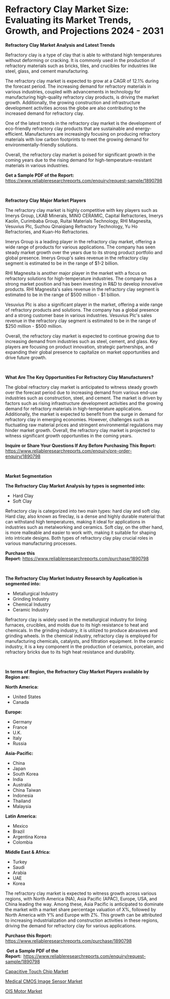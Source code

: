 <p><h1>Refractory Clay Market Size: Evaluating its Market Trends, Growth, and Projections 2024 - 2031</h1></p><p><strong>Refractory Clay Market Analysis and Latest Trends</strong></p>
<p><p>Refractory clay is a type of clay that is able to withstand high temperatures without deforming or cracking. It is commonly used in the production of refractory materials such as bricks, tiles, and crucibles for industries like steel, glass, and cement manufacturing.</p><p>The refractory clay market is expected to grow at a CAGR of 12.1% during the forecast period. The increasing demand for refractory materials in various industries, coupled with advancements in technology for manufacturing high-quality refractory clay products, is driving the market growth. Additionally, the growing construction and infrastructure development activities across the globe are also contributing to the increased demand for refractory clay.</p><p>One of the latest trends in the refractory clay market is the development of eco-friendly refractory clay products that are sustainable and energy-efficient. Manufacturers are increasingly focusing on producing refractory materials with low carbon footprints to meet the growing demand for environmentally-friendly solutions.</p><p>Overall, the refractory clay market is poised for significant growth in the coming years due to the rising demand for high-temperature-resistant materials in various industries.</p></p>
<p><strong>Get a Sample PDF of the Report:&nbsp;</strong> <a href="https://www.reliableresearchreports.com/enquiry/request-sample/1890798">https://www.reliableresearchreports.com/enquiry/request-sample/1890798</a></p>
<p>&nbsp;</p>
<p><strong>Refractory Clay Major Market Players</strong></p>
<p><p>The refractory clay market is highly competitive with key players such as Imerys Group, LKAB Minerals, MINO CERAMIC, Capital Refractories, Imerys Kaolin, Curimbaba Group, Ruitai Materials Technology, RHI Magnesita, Vesuvius Plc, Suzhou Qinaiqiang Refractory Technology, Yu Ho Refractories, and Kuan-Ho Refractories.</p><p>Imerys Group is a leading player in the refractory clay market, offering a wide range of products for various applications. The company has seen steady market growth over the years due to its strong product portfolio and global presence. Imerys Group's sales revenue in the refractory clay segment is estimated to be in the range of $1-2 billion.</p><p>RHI Magnesita is another major player in the market with a focus on refractory solutions for high-temperature industries. The company has a strong market position and has been investing in R&D to develop innovative products. RHI Magnesita's sales revenue in the refractory clay segment is estimated to be in the range of $500 million - $1 billion.</p><p>Vesuvius Plc is also a significant player in the market, offering a wide range of refractory products and solutions. The company has a global presence and a strong customer base in various industries. Vesuvius Plc's sales revenue in the refractory clay segment is estimated to be in the range of $250 million - $500 million.</p><p>Overall, the refractory clay market is expected to continue growing due to increasing demand from industries such as steel, cement, and glass. Key players are focusing on product innovation, strategic partnerships, and expanding their global presence to capitalize on market opportunities and drive future growth.</p></p>
<p>&nbsp;</p>
<p><strong>What Are The Key Opportunities For Refractory Clay Manufacturers?</strong></p>
<p><p>The global refractory clay market is anticipated to witness steady growth over the forecast period due to increasing demand from various end-use industries such as construction, steel, and cement. The market is driven by factors such as rising infrastructure development activities and the growing demand for refractory materials in high-temperature applications. Additionally, the market is expected to benefit from the surge in demand for refractory clay in emerging economies. However, challenges such as fluctuating raw material prices and stringent environmental regulations may hinder market growth. Overall, the refractory clay market is projected to witness significant growth opportunities in the coming years.</p></p>
<p><strong>Inquire or Share Your Questions If Any Before Purchasing This Report:</strong> <a href="https://www.reliableresearchreports.com/enquiry/pre-order-enquiry/1890798">https://www.reliableresearchreports.com/enquiry/pre-order-enquiry/1890798</a></p>
<p>&nbsp;</p>
<p><strong>Market Segmentation</strong></p>
<p><strong>The Refractory Clay Market Analysis by types is segmented into:</strong></p>
<p><ul><li>Hard Clay</li><li>Soft Clay</li></ul></p>
<p><p>Refractory clay is categorized into two main types: hard clay and soft clay. Hard clay, also known as fireclay, is a dense and highly durable material that can withstand high temperatures, making it ideal for applications in industries such as metalworking and ceramics. Soft clay, on the other hand, is more malleable and easier to work with, making it suitable for shaping into intricate designs. Both types of refractory clay play crucial roles in various manufacturing processes.</p></p>
<p><strong>Purchase this Report:&nbsp;</strong><a href="https://www.reliableresearchreports.com/purchase/1890798">https://www.reliableresearchreports.com/purchase/1890798</a></p>
<p>&nbsp;</p>
<p><strong>The Refractory Clay Market Industry Research by Application is segmented into:</strong></p>
<p><ul><li>Metallurgical Industry</li><li>Grinding Industry</li><li>Chemical Industry</li><li>Ceramic Industry</li></ul></p>
<p><p>Refractory clay is widely used in the metallurgical industry for lining furnaces, crucibles, and molds due to its high resistance to heat and chemicals. In the grinding industry, it is utilized to produce abrasives and grinding wheels. In the chemical industry, refractory clay is employed for manufacturing chemicals, catalysts, and filtration equipment. In the ceramic industry, it is a key component in the production of ceramics, porcelain, and refractory bricks due to its high heat resistance and durability.</p></p>
<p>&nbsp;</p>
<p><strong>In terms of Region, the Refractory Clay Market Players available by Region are:</strong></p>
<p>
    <p> <strong> North America: </strong>
        <ul>
            <li>United States</li>
            <li>Canada</li>
        </ul>
        </p> 
    <p> <strong> Europe: </strong>
        <ul>
            <li>Germany</li>
            <li>France</li>
            <li>U.K.</li>
            <li>Italy</li>
            <li>Russia</li>
        </ul>
        </p> 
    <p> <strong> Asia-Pacific: </strong>
        <ul>
            <li>China</li>
            <li>Japan</li>
            <li>South Korea</li>
            <li>India</li>
            <li>Australia</li>
            <li>China Taiwan</li>
            <li>Indonesia</li>
            <li>Thailand</li>
            <li>Malaysia</li>
        </ul>
        </p> 
    <p> <strong> Latin America: </strong>
        <ul>
            <li>Mexico</li>
            <li>Brazil</li>
            <li>Argentina Korea</li>
            <li>Colombia</li>
        </ul>
        </p> 
    <p> <strong> Middle East & Africa: </strong>
        <ul>
            <li>Turkey</li>
            <li>Saudi</li>
            <li>Arabia</li>
            <li>UAE</li>
            <li>Korea</li>
        </ul>
    </p>
    </p>
<p><p>The refractory clay market is expected to witness growth across various regions, with North America (NA), Asia Pacific (APAC), Europe, USA, and China leading the way. Among these, Asia Pacific is anticipated to dominate the market with a market share percentage valuation of X%, followed by North America with Y% and Europe with Z%. This growth can be attributed to increasing industrialization and construction activities in these regions, driving the demand for refractory clay for various applications.</p></p>
<p><strong>Purchase this Report: </strong><a href="https://www.reliableresearchreports.com/purchase/1890798">https://www.reliableresearchreports.com/purchase/1890798</a></p>
<p>&nbsp;<strong>Get a Sample PDF of the Report:&nbsp;&nbsp;</strong><a href="https://www.reliableresearchreports.com/enquiry/request-sample/1890798">https://www.reliableresearchreports.com/enquiry/request-sample/1890798</a></p>
<p><strong></strong></p>
<p><p><a href="https://view.publitas.com/reportprime-1/capacitive-touch-chip-market-with-the-goal-of-estimating-the-market-size-and-future-growth-potential-of-various-market-segments-based-on-component-applications-end-user-and-region/">Capacitive Touch Chip Market</a></p><p><a href="https://view.publitas.com/reportprime-1/medical-cmos-image-sensor-market-size-growth-outlook-from-2024-to-2031-projecting-at-markets-trends-analysis-by-application-regional-outlook-and-revenue/">Medical CMOS Image Sensor Market</a></p><p><a href="https://view.publitas.com/reportprime-1/ois-motor-market-a-comprehensive-report-of-its-market-share-growth-trends-2024-2031/">OIS Motor Market</a></p></p>